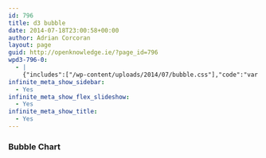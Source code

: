 ```yaml
---
id: 796
title: d3 bubble
date: 2014-07-18T23:00:58+00:00
author: Adrian Corcoran
layout: page
guid: http://openknowledge.ie/?page_id=796
wpd3-796-0:
  - |
    {"includes":["/wp-content/uploads/2014/07/bubble.css"],"code":"var diameter = 800,\n    format = d3.format(\",d\");\n\nvar pack = d3.layout.pack()\n    .size([diameter - 4, diameter - 4])\n    .value(function(d) { return d.size; });\n\nvar svg = d3.select(\".wpd3-796-0\").append(\"svg\")\n    .attr(\"width\", diameter)\n    .attr(\"height\", diameter)\n  .append(\"g\")\n    .attr(\"transform\", \"translate(2,2)\");\n//----------------------------------\nd3.tsv(\"/wp-content/uploads/2014/07/tree.csv\", function(error, data) {\n\t// 1.2 create a name-based map for the nodes\n\t\tvar dataMap = data.reduce(function(map, node) {\n\t\t\t\tmap[node.name] = node;\n\t\t\t\treturn map;\n\t\t\t}, {});\n//\t\t\talert('name-based map'+JSON.stringify(dataMap));\n\t\t\t\n\t// 1.3 iteratively add each child to its parents, or to the root array if no parent is found\n\t\t\t\tvar treeData = [];\n\t\t\t\tdata.forEach(function(node) {\n\t\t\t\t // add to parent\n\t\t\t\t var parent = dataMap[node.parent];\n\t\t\t\t if (parent) {\n\t\t\t\t  // create child array if it doesn't exist\n\t\t\t\t  (parent.children || (parent.children = []))\n\t\t\t\t   // add node to child array\n\t\t\t\t   .push(node);\n\t\t\t\t } else {\n\t\t\t\t  // parent is null or missing\n\t\t\t\t  treeData.push(node);\n\t\t\t\t }\n\t\t\t\t});\n\t//  1.4 Confirm TreeData is in the correct format\n\t//\t\t\talert(JSON.stringify(treeData));\n//\t$(\"#ac\").html(JSON.stringify(treeData[0]));\n\n  var node = svg.datum(treeData[0]).selectAll(\".node\")\n      .data(pack.nodes)\n    .enter().append(\"g\")\n      .attr(\"class\", function(d) { return d.children ? \"node\" : \"leaf node\"; })\n      .attr(\"transform\", function(d) { return \"translate(\" + d.x + \",\" + d.y + \")\"; });\n  node.append(\"title\")\n      .text(function(d) { return d.name + (d.children ? \"\" : \": \" + format(d.size)); });\n  node.append(\"circle\")\n      .attr(\"r\", function(d) { return d.r; });\n  node.filter(function(d) { return !d.children; }).append(\"text\")\n      .attr(\"dy\", \".3em\")\n      .style(\"text-anchor\", \"middle\")\n      .text(function(d) { return d.name.substring(0, d.r / 3); });\n//});\n\nd3.select(self.frameElement).style(\"height\", diameter + \"px\");\n\n});\n\n"}
infinite_meta_show_sidebar:
  - Yes
infinite_meta_show_flex_slideshow:
  - Yes
infinite_meta_show_title:
  - Yes
---
```

### Bubble Chart

<link type="text/css" rel="Stylesheet" href='http://openknowledge.ie/wp-content/uploads/2014/07/bubble.css' />

<div class="wpd3-796-0">
</div>

###